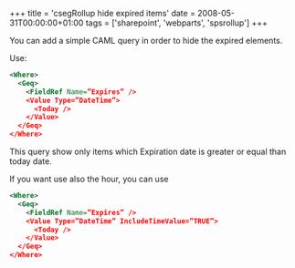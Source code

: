+++
title = 'csegRollup hide expired items'
date = 2008-05-31T00:00:00+01:00
tags = ['sharepoint', 'webparts', 'spsrollup']
+++

You can add a simple CAML query in order to hide the expired elements.

Use:

```xml
<Where>
  <Geq>
    <FieldRef Name=”Expires” />
    <Value Type=”DateTime”>
      <Today />
    </Value>
  </Geq>
</Where>
```	

This query show only items which Expiration date is greater or equal than today date.

If you want use also the hour, you can use

```xml	
<Where> 
  <Geq> 
    <FieldRef Name=”Expires” /> 
    <Value Type=”DateTime” IncludeTimeValue=”TRUE”> 
      <Today /> 
    </Value> 
  </Geq> 
</Where>
```